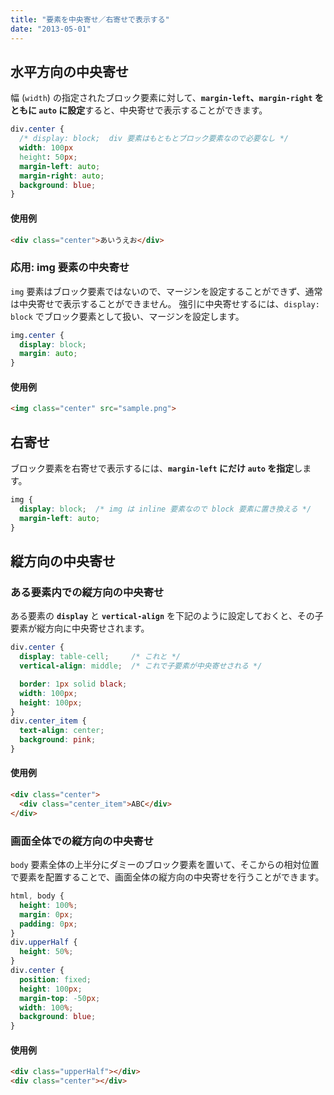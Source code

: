 ```yaml
---
title: "要素を中央寄せ／右寄せで表示する"
date: "2013-05-01"
---
```


水平方向の中央寄せ
----

幅 (`width`) の指定されたブロック要素に対して、**`margin-left`、`margin-right` をともに `auto` に設定**すると、中央寄せで表示することができます。

~~~ css
div.center {
  /* display: block;  div 要素はもともとブロック要素なので必要なし */
  width: 100px
  height: 50px;
  margin-left: auto;
  margin-right: auto;
  background: blue;
}
~~~

#### 使用例

~~~ html
<div class="center">あいうえお</div>
~~~

### 応用: img 要素の中央寄せ

`img` 要素はブロック要素ではないので、マージンを設定することができず、通常は中央寄せで表示することができません。
強引に中央寄せするには、`display: block` でブロック要素として扱い、マージンを設定します。

~~~ css
img.center {
  display: block;
  margin: auto;
}
~~~

#### 使用例

~~~ html
<img class="center" src="sample.png">
~~~


右寄せ
----

ブロック要素を右寄せで表示するには、**`margin-left` にだけ `auto` を指定**します。

~~~ css
img {
  display: block;  /* img は inline 要素なので block 要素に置き換える */
  margin-left: auto;
}
~~~


縦方向の中央寄せ
----

### ある要素内での縦方向の中央寄せ

ある要素の **`display`** と **`vertical-align`** を下記のように設定しておくと、その子要素が縦方向に中央寄せされます。

~~~ css
div.center {
  display: table-cell;     /* これと */
  vertical-align: middle;  /* これで子要素が中央寄せされる */

  border: 1px solid black;
  width: 100px;
  height: 100px;
}
div.center_item {
  text-align: center;
  background: pink;
}
~~~

#### 使用例

~~~ html
<div class="center">
  <div class="center_item">ABC</div>
</div>
~~~

### 画面全体での縦方向の中央寄せ

`body` 要素全体の上半分にダミーのブロック要素を置いて、そこからの相対位置で要素を配置することで、画面全体の縦方向の中央寄せを行うことができます。

~~~ css
html, body {
  height: 100%;
  margin: 0px;
  padding: 0px;
}
div.upperHalf {
  height: 50%;
}
div.center {
  position: fixed;
  height: 100px;
  margin-top: -50px;
  width: 100%;
  background: blue;
}
~~~

#### 使用例

~~~ html
<div class="upperHalf"></div>
<div class="center"></div>
~~~

